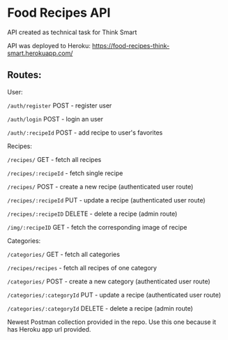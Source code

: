 # Food Recipes API

API created as technical task for Think Smart

API was deployed to Heroku: https://food-recipes-think-smart.herokuapp.com/

## Routes:

User:

`/auth/register` POST - register user

`/auth/login` POST - login an user

`/auth/:recipeId` POST - add recipe to user's favorites

Recipes:

`/recipes/` GET - fetch all recipes

`/recipes/:recipeId` - fetch single recipe

`/recipes/` POST - create a new recipe (authenticated user route)

`/recipes/:recipeId` PUT - update a recipe (authenticated user route)

`/recipes/:recipeID` DELETE - delete a recipe (admin route)

`/img/:recipeID` GET - fetch the corresponding image of recipe

Categories:

`/categories/` GET - fetch all categories

`/recipes/recipes` - fetch all recipes of one category

`/categories/` POST - create a new category (authenticated user route)

`/categories/:categoryId` PUT - update a recipe (authenticated user route)

`/categories/:categoryId` DELETE - delete a recipe (admin route)

Newest Postman collection provided in the repo. Use this one because it has Heroku app url provided.

